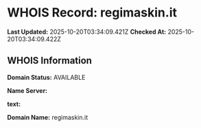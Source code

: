 # WHOIS Record: regimaskin.it

**Last Updated:** 2025-10-20T03:34:09.421Z
**Checked At:** 2025-10-20T03:34:09.422Z

## WHOIS Information

**Domain Status:** AVAILABLE

**Name Server:** 

**text:** 

**Domain Name:** regimaskin.it

